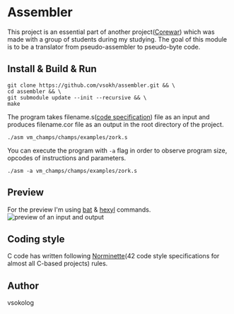 # Assembler
This project is an essential part of another project([Corewar](https://www.wikiwand.com/en/Core_War)) which was made with a group of students during my studying.
The goal of this module is to be a translator from pseudo-assembler to pseudo-byte code.

## Install & Build & Run
```
git clone https://github.com/vsokh/assembler.git && \
cd assembler && \
git submodule update --init --recursive && \
make
```
The program takes filename.s([code specification](https://github.com/vsokh/assembler/blob/master/docs/en.subject.pdf)) file as an input and produces filename.cor file as an output in the root directory of the project.
```
./asm vm_champs/champs/examples/zork.s
```
You can execute the program with `-a` flag in order to observe program size, opcodes of instructions and parameters.
```
./asm -a vm_champs/champs/examples/zork.s
```
 
## Preview
For the preview I'm using [bat](https://github.com/sharkdp/bat) & [hexyl](https://github.com/sharkdp/hexyl) commands.
![preview of an input and output](https://github.com/vsokh/assembler/blob/master/images/preview.png)

## Coding style
C code has written following [Norminette](https://github.com/vsokh/assembler/blob/master/docs/norme.en.pdf)(42 code style specifications for almost all C-based projects) rules.

## Author
vsokolog
